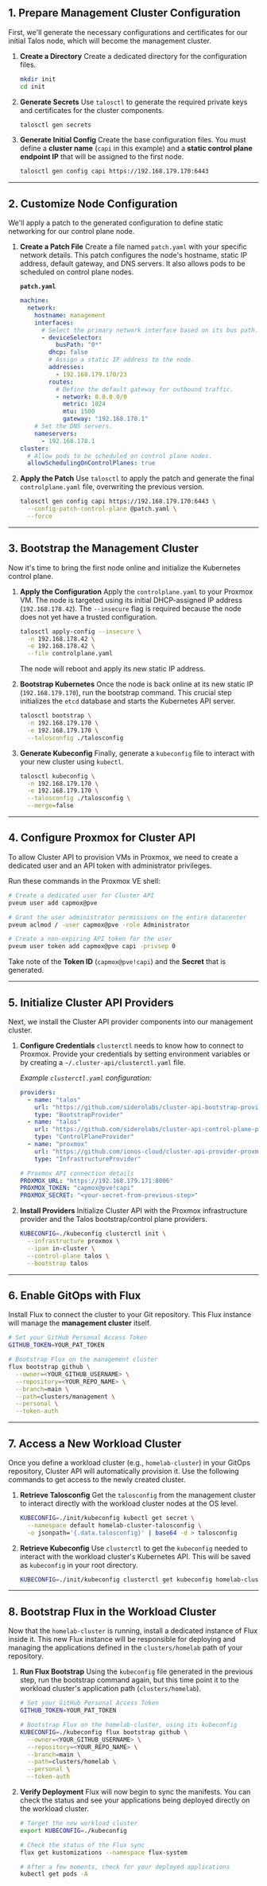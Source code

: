 ## 1\. Prepare Management Cluster Configuration

First, we'll generate the necessary configurations and certificates for our initial Talos node, which will become the management cluster.

1.  **Create a Directory**
    Create a dedicated directory for the configuration files.

    ```bash
    mkdir init
    cd init
    ```

2.  **Generate Secrets**
    Use `talosctl` to generate the required private keys and certificates for the cluster components.

    ```bash
    talosctl gen secrets
    ```

3.  **Generate Initial Config**
    Create the base configuration files. You must define a **cluster name** (`capi` in this example) and a **static control plane endpoint IP** that will be assigned to the first node.

    ```bash
    talosctl gen config capi https://192.168.179.170:6443
    ```

---

## 2\. Customize Node Configuration

We'll apply a patch to the generated configuration to define static networking for our control plane node.

1.  **Create a Patch File**
    Create a file named `patch.yaml` with your specific network details. This patch configures the node's hostname, static IP address, default gateway, and DNS servers. It also allows pods to be scheduled on control plane nodes.

    **`patch.yaml`**

    ```yaml
    machine:
      network:
        hostname: management
        interfaces:
          # Select the primary network interface based on its bus path.
          - deviceSelector:
              busPath: "0*"
            dhcp: false
            # Assign a static IP address to the node.
            addresses:
              - 192.168.179.170/23
            routes:
              # Define the default gateway for outbound traffic.
              - network: 0.0.0.0/0
                metric: 1024
                mtu: 1500
                gateway: "192.168.178.1"
        # Set the DNS servers.
        nameservers:
          - 192.168.178.1
    cluster:
      # Allow pods to be scheduled on control plane nodes.
      allowSchedulingOnControlPlanes: true
    ```

2.  **Apply the Patch**
    Use `talosctl` to apply the patch and generate the final `controlplane.yaml` file, overwriting the previous version.

    ```bash
    talosctl gen config capi https://192.168.179.170:6443 \
      --config-patch-control-plane @patch.yaml \
      --force
    ```

---

## 3\. Bootstrap the Management Cluster

Now it's time to bring the first node online and initialize the Kubernetes control plane.

1.  **Apply the Configuration**
    Apply the `controlplane.yaml` to your Proxmox VM. The node is targeted using its initial DHCP-assigned IP address (`192.168.178.42`). The `--insecure` flag is required because the node does not yet have a trusted configuration.

    ```bash
    talosctl apply-config --insecure \
      -n 192.168.178.42 \
      -e 192.168.178.42 \
      --file controlplane.yaml
    ```

    The node will reboot and apply its new static IP address.

2.  **Bootstrap Kubernetes**
    Once the node is back online at its new static IP (`192.168.179.170`), run the bootstrap command. This crucial step initializes the `etcd` database and starts the Kubernetes API server.

    ```bash
    talosctl bootstrap \
      -n 192.168.179.170 \
      -e 192.168.179.170 \
      --talosconfig ./talosconfig
    ```

3.  **Generate Kubeconfig**
    Finally, generate a `kubeconfig` file to interact with your new cluster using `kubectl`.

    ```bash
    talosctl kubeconfig \
      -n 192.168.179.170 \
      -e 192.168.179.170 \
      --talosconfig ./talosconfig \
      --merge=false
    ```

---

## 4\. Configure Proxmox for Cluster API

To allow Cluster API to provision VMs in Proxmox, we need to create a dedicated user and an API token with administrator privileges.

Run these commands in the Proxmox VE shell:

```bash
# Create a dedicated user for Cluster API
pveum user add capmox@pve

# Grant the user administrator permissions on the entire datacenter
pveum aclmod / -user capmox@pve -role Administrator

# Create a non-expiring API token for the user
pveum user token add capmox@pve capi -privsep 0
```

Take note of the **Token ID** (`capmox@pve!capi`) and the **Secret** that is generated.

---

## 5\. Initialize Cluster API Providers

Next, we install the Cluster API provider components into our management cluster.

1.  **Configure Credentials**
    `clusterctl` needs to know how to connect to Proxmox. Provide your credentials by setting environment variables or by creating a `~/.cluster-api/clusterctl.yaml` file.

    _Example `clusterctl.yaml` configuration:_

    ```yaml
    providers:
      - name: "talos"
        url: "https://github.com/siderolabs/cluster-api-bootstrap-provider-talos/releases/latest/bootstrap-components.yaml"
        type: "BootstrapProvider"
      - name: "talos"
        url: "https://github.com/siderolabs/cluster-api-control-plane-provider-talos/releases/latest/control-plane-components.yaml"
        type: "ControlPlaneProvider"
      - name: "proxmox"
        url: "https://github.com/ionos-cloud/cluster-api-provider-proxmox/releases/latest/infrastructure-components.yaml"
        type: "InfrastructureProvider"

    # Proxmox API connection details
    PROXMOX_URL: "https://192.168.179.171:8006"
    PROXMOX_TOKEN: "capmox@pve!capi"
    PROXMOX_SECRET: "<your-secret-from-previous-step>"
    ```

2.  **Install Providers**
    Initialize Cluster API with the Proxmox infrastructure provider and the Talos bootstrap/control plane providers.

    ```bash
    KUBECONFIG=./kubeconfig clusterctl init \
      --infrastructure proxmox \
      --ipam in-cluster \
      --control-plane talos \
      --bootstrap talos
    ```

---

## 6\. Enable GitOps with Flux

Install Flux to connect the cluster to your Git repository. This Flux instance will manage the **management cluster** itself.

```bash
# Set your GitHub Personal Access Token
GITHUB_TOKEN=YOUR_PAT_TOKEN

# Bootstrap Flux on the management cluster
flux bootstrap github \
  --owner=<YOUR_GITHUB_USERNAME> \
  --repository=<YOUR_REPO_NAME> \
  --branch=main \
  --path=clusters/management \
  --personal \
  --token-auth
```

---

## 7\. Access a New Workload Cluster

Once you define a workload cluster (e.g., `homelab-cluster`) in your GitOps repository, Cluster API will automatically provision it. Use the following commands to get access to the newly created cluster.

1.  **Retrieve Talosconfig**
    Get the `talosconfig` from the management cluster to interact directly with the workload cluster nodes at the OS level.

    ```bash
    KUBECONFIG=./init/kubeconfig kubectl get secret \
      --namespace default homelab-cluster-talosconfig \
      -o jsonpath='{.data.talosconfig}' | base64 -d > talosconfig
    ```

2.  **Retrieve Kubeconfig**
    Use `clusterctl` to get the `kubeconfig` needed to interact with the workload cluster's Kubernetes API. This will be saved as `kubeconfig` in your root directory.

    ```bash
    KUBECONFIG=./init/kubeconfig clusterctl get kubeconfig homelab-cluster > kubeconfig
    ```

---

## 8\. Bootstrap Flux in the Workload Cluster

Now that the `homelab-cluster` is running, install a dedicated instance of Flux inside it. This new Flux instance will be responsible for deploying and managing the applications defined in the `clusters/homelab` path of your repository.

1.  **Run Flux Bootstrap**
    Using the `kubeconfig` file generated in the previous step, run the bootstrap command again, but this time point it to the workload cluster's application path (`clusters/homelab`).

    ```bash
    # Set your GitHub Personal Access Token
    GITHUB_TOKEN=YOUR_PAT_TOKEN

    # Bootstrap Flux on the homelab-cluster, using its kubeconfig
    KUBECONFIG=./kubeconfig flux bootstrap github \
      --owner=<YOUR_GITHUB_USERNAME> \
      --repository=<YOUR_REPO_NAME> \
      --branch=main \
      --path=clusters/homelab \
      --personal \
      --token-auth
    ```

2.  **Verify Deployment**
    Flux will now begin to sync the manifests. You can check the status and see your applications being deployed directly on the workload cluster.

    ```bash
    # Target the new workload cluster
    export KUBECONFIG=./kubeconfig

    # Check the status of the Flux sync
    flux get kustomizations --namespace flux-system

    # After a few moments, check for your deployed applications
    kubectl get pods -A
    ```
